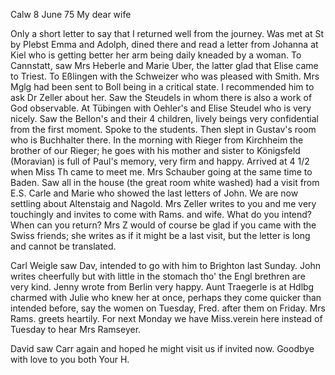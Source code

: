  Calw 8 June 75
My dear wife

Only a short letter to say that I returned well from the journey. Was met at St by Plebst Emma and Adolph, dined there and read a letter from Johanna at Kiel who is getting better her arm being daily kneaded by a woman. To Cannstatt, saw Mrs Heberle and Marie Uber, the latter glad that Elise came to Triest. To Eßlingen with the Schweizer who was pleased with Smith. Mrs Mglg had been sent to Boll being in a critical state. I recommended him to ask Dr Zeller about her. Saw the Steudels in whom there is also a work of God observable. At Tübingen with Oehler's and Elise Steudel who is very nicely. Saw the Bellon's and their 4 children, lively beings very confidential from the first moment. Spoke to the students. Then slept in Gustav's room who is Buchhalter there. In the morning with Rieger from Kirchheim the brother of our Rieger; he goes with his mother and sister to Königsfeld (Moravian) is full of Paul's memory, very firm and happy. Arrived at 4 1/2 when Miss Th came to meet me. Mrs Schauber going at the same time to Baden. Saw all in the house (the great room white washed) had a visit from E.S. Carle and Marie who showed the last letters of John. We are now settling about Altenstaig and Nagold. Mrs Zeller writes to you and me very touchingly and invites to come with Rams. and wife. What do you intend? When can you return? Mrs Z would of course be glad if you came with the Swiss friends; she writes as if it might be a last visit, but the letter is long and cannot be translated.

Carl Weigle saw Dav, intended to go with him to Brighton last Sunday. John writes cheerfully but with little in the stomach tho' the Engl brethren are very kind. Jenny wrote from Berlin very happy. Aunt Traegerle is at Hdlbg charmed with Julie who knew her at once, perhaps they come quicker than intended before, say the women on Tuesday, Fred. after them on Friday. Mrs Rams. greets heartily. For next Monday we have Miss.verein here instead of Tuesday to hear Mrs Ramseyer.

David saw Carr again and hoped he might visit us if invited now. Goodbye  with love to you both Your H.
